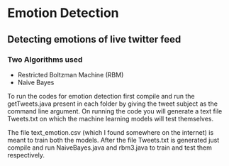 # Emotion Detection

## Detecting emotions of live twitter feed

### Two Algorithms used

* Restricted Boltzman Machine (RBM)
* Naive Bayes 

To run the codes for emotion detection first compile and run the getTweets.java present in each folder by giving the tweet subject as the command line argument. On running the code you will generate a text file Tweets.txt on which the machine learning models will test themselves.

The file text_emotion.csv (which I found somewhere on the internet) is meant to train both the models. After the file Tweets.txt is generated just compile and run NaiveBayes.java and rbm3.java to train and test them respectively.


